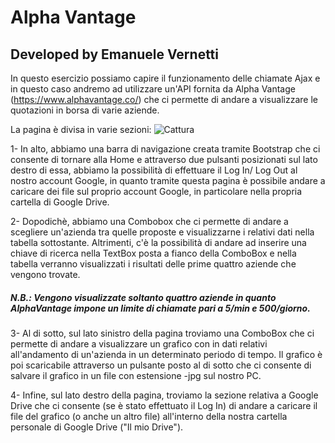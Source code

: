 # Alpha Vantage
## Developed by Emanuele Vernetti

In questo esercizio possiamo capire il funzionamento delle chiamate Ajax e in questo caso andremo ad utilizzare un'API fornita da Alpha Vantage (https://www.alphavantage.co/) che ci permette di andare a visualizzare le quotazioni in borsa di varie aziende.

La pagina è divisa in varie sezioni:
![Cattura](https://user-images.githubusercontent.com/61801458/82309813-e5206780-99c3-11ea-950e-7f7996de5f43.PNG)

1- In alto, abbiamo una barra di navigazione creata tramite Bootstrap che ci consente di tornare alla Home e attraverso due pulsanti posizionati sul lato destro di essa, abbiamo la possibilità di effettuare il Log In/ Log Out al nostro account Google, in quanto tramite questa pagina è possibile andare a caricare dei file sul proprio account Google, in particolare nella propria cartella di Google Drive.

2- Dopodichè, abbiamo una Combobox che ci permette di andare a scegliere un'azienda tra quelle proposte e visualizzarne i relativi dati nella tabella sottostante. Altrimenti, c'è la possibilità di andare ad inserire una chiave di ricerca nella TextBox posta a fianco della ComboBox e nella tabella verranno visualizzati i risultati delle prime quattro aziende che vengono trovate.
##### N.B.: Vengono visualizzate soltanto quattro aziende in quanto AlphaVantage impone un limite di chiamate pari a 5/min e 500/giorno.

3- Al di sotto, sul lato sinistro della pagina troviamo una ComboBox che ci permette di andare a visualizzare un grafico con in dati relativi all'andamento di un'azienda in un determinato periodo di tempo. Il grafico è poi scaricabile attraverso un pulsante posto al di sotto che ci consente di salvare il grafico in un file con estensione -jpg sul nostro PC.

4- Infine, sul lato destro della pagina, troviamo la sezione relativa a Google Drive che ci consente (se è stato effettuato il Log In) di andare a caricare il file del grafico (o anche un altro file) all'interno della nostra cartella personale di Google Drive ("Il mio Drive").
